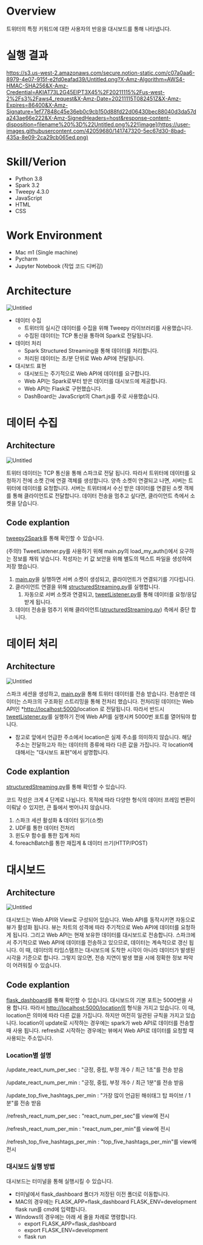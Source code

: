 # Overview

트위터의 특정 키워드에 대한 사용자의 반응을 대시보드를 통해 나타냅니다.

# 실행 결과
https://s3.us-west-2.amazonaws.com/secure.notion-static.com/c07a0aa6-8979-4e07-915f-e2fd0eafad39/Untitled.png?X-Amz-Algorithm=AWS4-HMAC-SHA256&X-Amz-Credential=AKIAT73L2G45EIPT3X45%2F20211115%2Fus-west-2%2Fs3%2Faws4_request&X-Amz-Date=20211115T082451Z&X-Amz-Expires=86400&X-Amz-Signature=1ef77848c45e36eb0c9cb150d88fd22d06430bec88040d3da57da243ae66e222&X-Amz-SignedHeaders=host&response-content-disposition=filename%20%3D%22Untitled.png%22![image](https://user-images.githubusercontent.com/42059680/141747320-5ec67d30-8bad-435a-8e09-2ca29cb065ed.png)

# Skill/Verion

- Python 3.8
- Spark 3.2
- Tweepy 4.3.0
- JavaScript
- HTML
- CSS

# Work Environment

- Mac m1 (Single machine)
- Pycharm
- Jupyter Notebook (작업 코드 디버깅)

# Architecture

![Untitled](https://s3-us-west-2.amazonaws.com/secure.notion-static.com/49ad4725-ff64-4009-8516-f6e55a4f7a05/Untitled.jpeg)

- 데이터 수집
    - 트위터의 실시간 데이터를 수집을 위해 Tweepy 라이브러리를 사용했습니다.
    - 수집된 데이터는 TCP 통신을 통하여 Spark로 전달됩니다.
- 데이터 처리
    - Spark Structured Streaming을 통해 데이터를 처리합니다.
    - 처리된 데이터는 초/분 단위로 Web API에 전달됩니다.
- 대시보드 표현
    - 대시보드는 주기적으로 Web API에 데이터를 요구합니다.
    - Web API는 Spark로부터 받은 데이터를 대시보드에 제공합니다.
    - Web API는 Flask로 구현했습니다.
    - DashBoard는 JavaScript의 Chart.js를 주로 사용했습니다.

# 데이터 수집

## Architecture

![Untitled](https://s3-us-west-2.amazonaws.com/secure.notion-static.com/3a00c004-7e5b-46ca-802f-77579e4fd06f/Untitled.jpeg)

트위터 데이터는 TCP 통신을 통해 스파크로 전달 됩니다. 따라서 트위터에 데이터를 요청하기 전에 소켓 간에 연결 객체를 생성합니다. 양측 소켓이 연결되고 나면, 서버는 트위터에 데이터를 요청합니다. 서버는 트위터에서 수신 받은 데이터를 연결된 소켓 객체를 통해 클라이언트로 전달합니다. 데이터 전송을 멈추고 싶다면, 클라이언트 측에서 소켓을 닫습니다.

## Code explantion

[tweepy2Spark](https://github.com/nicework-jin/tweet-emotion-dashboard/tree/master/tweepy2Spark)를 통해 확인할 수 있습니다. 

(주의!) TweetListener.py를 사용하기 위해 main.py의 load_my_auth()에서 요구하는 정보를 채워 넣습니다. 작성자는 키 값 보안을 위해 별도의 텍스트 파일을 생성하여 저장 했습니다.

1. [main.py](http://main.py)을 실행하면 서버 소켓이 생성되고, 클라이언트가 연결되기를 기다립니다. 
2. 클라이언트 연결을 위해 [structuredStreaming.py](https://github.com/nicework-jin/tweet-emotion-dashboard/blob/master/tweepy2Spark/structuredStreaming.py)를 실행합니다.
    1. 자동으로 서버 소켓과 연결되고, [tweetListener.py](https://github.com/nicework-jin/tweet-emotion-dashboard/blob/master/tweepy2Spark/tweetListener.py)를 통해 데이터를 요청/응답받게 됩니다. 
3. 데이터 전송을 멈추기 위해 클라이언트([structuredStreaming.py](https://github.com/nicework-jin/tweet-emotion-dashboard/blob/master/tweepy2Spark/structuredStreaming.py)) 측에서 중단 합니다.

# 데이터 처리

## Architecture

![Untitled](https://s3-us-west-2.amazonaws.com/secure.notion-static.com/5dac81fd-5a54-4338-b12f-276cb2ba00a1/Untitled.jpeg)

스파크 세션을 생성하고, [main.py](http://main.py)을 통해 트위터 데이터를 전송 받습니다. 전송받은 데이터는 스파크의 구조화된 스트리밍을 통해 전처리 했습니다. 전처리된 데이터는 Web API인 *[http://localhost:5000/](http://localhost:5000/~~)location 로 전달됩니다. 따라서 반드시 [tweetListener.py](https://github.com/nicework-jin/tweet-emotion-dashboard/blob/master/tweepy2Spark/tweetListener.py)를 실행하기 전에 Web API를 실행시켜 5000번 포트를 열어둬야 합니다.

- 참고로 앞에서 언급한 주소에서 location은 실제 주소를 의미하지 않습니다. 해당 주소는 전달하고자 하는 데이터의 종류에 따라 다른 값을 가집니다.  각 location에 대해서는 "대시보드 표현"에서 설명합니다.

## Code explantion

[structuredStreaming.py](https://github.com/nicework-jin/tweet-emotion-dashboard/blob/master/tweepy2Spark/structuredStreaming.py)를 통해 확인할 수 있습니다.

코드 작성은 크게 4 단계로 나뉩니다. 목적에 따라 다양한 형식의 데이터 프레임 변환이 이뤄날 수 있지만, 큰 틀에서 벗어나지 않습니다. 

1. 스파크 세션 활성화 & 데이터 읽기(소켓)
2. UDF를 통한 데이터 전처리
3. 윈도우 함수를 통한 집계 처리
4. foreachBatch를 통한 재집계 & 데이터 쓰기(HTTP/POST)

# 대시보드

## Architecture

![Untitled](https://s3-us-west-2.amazonaws.com/secure.notion-static.com/ff20e982-7174-47c1-9c70-51a5974b73ab/Untitled.jpeg)

대시보드는 Web API와 View로 구성되어 있습니다. Web API를 동작시키면 자동으로 뷰가 활성화 됩니다. 뷰는 차트의 성격에 따라 주기적으로 Web API에 데이터를 요청하게 됩니다. 그리고 Web API는 현재 보유한 데이터를 대시보드로 전송합니다. 스파크에서 주기적으로 Web API에 데이터를 전송하고 있으므로, 데이터는 계속적으로 갱신 됩니다. 이 때, 데이터의 타임스탬프는 대시보드에 도착한 시각이 아니라 데이터가 발생된 시각을 기준으로 합니다. 그렇지 않으면, 전송 지연이 발생 했을 시에 정확한 정보 파악이 어려워질 수 있습니다.

## Code explantion

[flask_dashboard](https://github.com/nicework-jin/tweet-emotion-dashboard/tree/master/flask_dashboard)를 통해 확인할 수 있습니다. 대시보드의 기본 포트는 5000번을 사용 합니다. 따라서 [http://localhost:5000/location의](http://localhost:5000/location의) 형식을 가지고 있습니다. 이 때, location은 의미에 따라 다른 값을 가집니다. 하지만 여전히 일관된 규칙을 가지고 있습니다. location이 update로 시작하는 경우에는 spark가 web API로 데이터를 전송할 때 사용 됩니다. refresh로 시작하는 경우에는 뷰에서 Web API로 데이터를 요청할 때 사용되는 주소입니다. 

### Location별 설명

/update_react_num_per_sec : "긍정, 중립, 부정 개수 / 최근 1초"를 전송 받음

/update_react_num_per_min : "긍정, 중립, 부정 개수 / 최근 1분"를 전송 받음

/update_top_five_hashtags_per_min : "가장 많이 언급된 해쉬태그 탑 파이브 / 1분"를 전송 받음

/refresh_react_num_per_sec : "react_num_per_sec"를 view에 전시

/refresh_react_num_per_min : "react_num_per_min"를 view에 전시

/refresh_top_five_hashtags_per_min : "top_five_hashtags_per_min"를 view에 전시

### 대시보드 실행 방법

대시보드는 터미널을 통해 실행시킬 수 있습니다. 

- 터미널에서 flask_dashboard 폴더가 저장된 이전 폴더로 이동합니다.
- MAC의 경우에는 FLASK_APP=flask_dashboard FLASK_ENV=development flask run를 cmd에 입력합니다.
- Windows의 경우에는 아래 세 줄을 차례로 명령합니다.
    - export FLASK_APP=flask_dashboard
    - export FLASK_ENV=development
    - flask run
